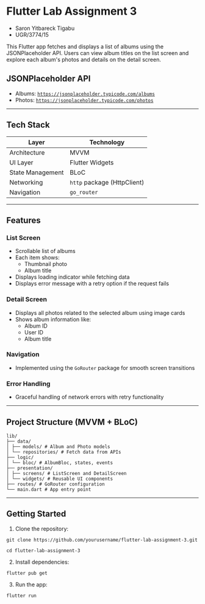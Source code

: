 # Flutter Lab Assignment 3
- Saron Yitbareck Tigabu
- UGR/3774/15

This Flutter app fetches and displays a list of albums using the JSONPlaceholder API. Users can view album titles on the list screen and explore each album's photos and details on the detail screen.

## JSONPlaceholder API

- Albums: [`https://jsonplaceholder.typicode.com/albums`](https://jsonplaceholder.typicode.com/albums)  
- Photos: [`https://jsonplaceholder.typicode.com/photos`](https://jsonplaceholder.typicode.com/photos)

---

## Tech Stack

| Layer                | Technology                  |
|---------------------|-----------------------------|
| Architecture        | MVVM                        |
| UI Layer            | Flutter Widgets             |
| State Management    | BLoC                        |
| Networking          | `http` package (HttpClient) |
| Navigation          | `go_router`                 |

---

## Features

### List Screen
- Scrollable list of albums
- Each item shows:
  - Thumbnail photo
  - Album title
- Displays loading indicator while fetching data
- Displays error message with a retry option if the request fails

### Detail Screen
- Displays all photos related to the selected album using image cards
- Shows album information like:
  - Album ID
  - User ID
  - Album title

### Navigation
- Implemented using the `GoRouter` package for smooth screen transitions

### Error Handling
- Graceful handling of network errors with retry functionality

---

## Project Structure (MVVM + BLoC)

    lib/
    ├── data/
    │ ├── models/ # Album and Photo models
    │ └── repositories/ # Fetch data from APIs
    ├── logic/
    │ └── bloc/ # AlbumBloc, states, events
    ├── presentation/
    │ ├── screens/ # ListScreen and DetailScreen
    │ └── widgets/ # Reusable UI components
    ├── routes/ # GoRouter configuration
    └── main.dart # App entry point


---

## Getting Started
1. Clone the repository:
```
git clone https://github.com/yourusername/flutter-lab-assignment-3.git
```
```
cd flutter-lab-assignment-3
```
2. Install dependencies:
```
flutter pub get
```
3. Run the app:
```
flutter run
```


